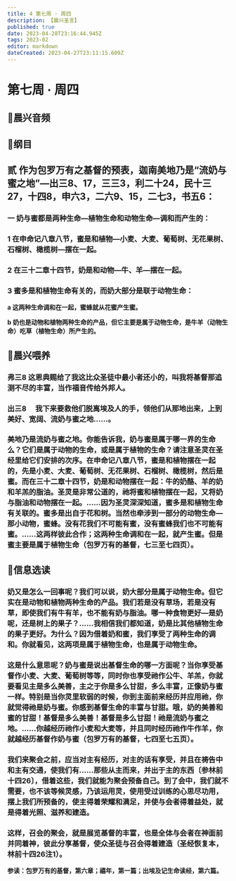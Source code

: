 ```yaml
---
title: 4 第七周 · 周四
description: 【晨兴圣言】
published: true
date: 2023-04-28T23:16:44.945Z
tags: 2023-02
editor: markdown
dateCreated: 2023-04-27T23:11:15.609Z
---
```


# 第七周 **·** 周四

## 🎵晨兴音频

## 📙纲目

## **贰	作为包罗万有之基督的预表，迦南美地乃是“流奶与蜜之地”—出三8、17，三三3，利二十24，民十三27，十四8，申六3，二六9、15，二七3，书五6：**

### 一	奶与蜜都是两种生命—植物生命和动物生命—调和而产生的：

### 1	在申命记八章八节，蜜是和植物—小麦、大麦、葡萄树、无花果树、石榴树、橄榄树—摆在一起。

### 2	在三十二章十四节，奶是和动物—牛、羊—摆在一起。

### 3	蜜多是和植物生命有关的，而奶大部分是联于动物生命：

**a	这两种生命调和在一起，蜜蜂就从花蜜产生蜜。**

**b	奶也是动物和植物两种生命的产品，但它主要是属于动物生命，是牛羊（动物生命）吃草（植物生命）所产生的。**

## 📙晨兴喂养

### **弗三8	这恩典赐给了我这比众圣徒中最小者还小的，叫我将基督那追测不尽的丰富，当作福音传给外邦人。**

### **出三8　	我下来要救他们脱离埃及人的手，领他们从那地出来，上到美好、宽阔、流奶与蜜之地……。**

### 美地乃是流奶与蜜之地。你能告诉我，奶与蜜是属于哪一界的生命么？它们是属于动物的生命，或是属于植物的生命？请注意圣灵在圣经里给它们安排的次序。在申命记八章八节，蜜是和植物摆在一起的，先是小麦、大麦、葡萄树、无花果树、石榴树、橄榄树，然后是蜜。而在三十二章十四节，奶是和动物摆在一起：牛的奶酪、羊的奶和羊羔的脂油。圣灵是非常公道的，祂将蜜和植物摆在一起，又将奶与脂油和动物摆在一起。……因为圣灵深深知道，蜜多是和植物生命有关联的。蜜多是出自于花和树。当然也牵涉到一部分的动物生命—那小动物，蜜蜂。没有花我们不可能有蜜，没有蜜蜂我们也不可能有蜜。……这两样彼此合作；这两种生命调和在一起，就产生蜜。但是蜜主要是属于植物生命（包罗万有的基督，七三至七四页）。

## 📙信息选读

### 奶又是怎么一回事呢？我们可以说，奶大部分是属于动物生命。但它实在是动物和植物两种生命的产品。我们若是没有草场，若是没有草，即使我们有牛有羊，也不能有奶与脂油。哪一种食物更好—是奶呢，还是树上的果子？……我相信我们都知道，奶是比其他植物生命的果子更好。为什么？因为借着奶和蜜，我们享受了两种生命的调和。你就看见，这两项是属于植物生命，也是属于动物生命。

### 这是什么意思呢？奶与蜜是说出基督生命的哪一方面呢？当你享受基督作小麦、大麦、葡萄树等等，同时你也享受祂作公牛、羊羔，你就要看见主是多么美善，主之于你是多么甘甜，多么丰富，正像奶与蜜一样。特别是当你灵里软弱的时候，你到主面前来经历并应用祂，你就觉得祂是奶与蜜。你感到基督生命的丰富与甘甜。哦，奶的美善和蜜的甘甜！基督是多么美善！基督是多么甘甜！祂是流奶与蜜之地。……你越经历祂作小麦和大麦等，并且同时经历祂作牛作羊，你就越经历基督作奶与蜜（包罗万有的基督，七四至七五页）。

### 我们来聚会之前，应当对主有经历，对主的话有享受，并且在祷告中和主有交通，使我们有……那些从主而来，并出于主的东西〔参林前十四26〕，借着这些，我们就能为聚会预备自己。到了会中，我们就不需要，也不该等候灵感，乃该运用灵，使用受过训练的心思尽功用，摆上我们所预备的，使主得着荣耀和满足，并使与会者得着益处，就是得着光照、滋养和建造。

### 这样，召会的聚会，就是展览基督的丰富，也是全体与会者在神面前并同着神，彼此分享基督，使众圣徒与召会得着建造（圣经恢复本，林前十四26注1）。

**参读：包罗万有的基督，第六章；禧年，第一篇；出埃及记生命读经，第六篇。**